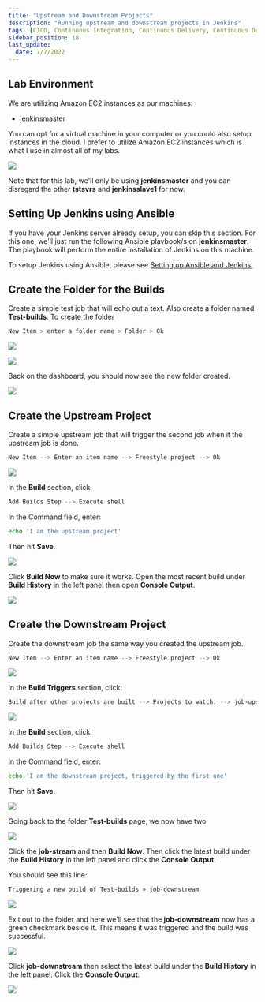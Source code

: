 ```yaml
---
title: "Upstream and Downstream Projects"
description: "Running upstream and downstream projects in Jenkins"
tags: [CICD, Continuous Integration, Continuous Delivery, Continuous Deployment, Jenkins, Maven, Git, Github]
sidebar_position: 18
last_update:
  date: 7/7/2022
---
```




## Lab Environment

We are utilizing Amazon EC2 instances as our machines:

- jenkinsmaster

You can opt for a virtual machine in your computer or you could also setup instances in the cloud. I prefer to utilize Amazon EC2 instances which is what I use in almost all of my labs.

<div class='img-center'>

<div class='img-center'>

![](/img/docs/ansible-lab-diagram-4.png)

</div>

</div>

Note that for this lab, we'll only be using **jenkinsmaster** and you can disregard the other **tstsvrs** and **jenkinsslave1** for now.


## Setting Up Jenkins using Ansible

If you have your Jenkins server already setup, you can skip this section. For this one, we'll just run the following Ansible playbook/s on **jenkinsmaster**. The playbook will perform the entire installation of Jenkins on this machine.

To setup Jenkins using Ansible, please see [Setting up Ansible and Jenkins.](/docs/017-Version-Control-and-CICD/002-CICD/003-Jenkins-Labs/005-Setup-Ansible-and-Jenkins.md)



## Create the Folder for the Builds

Create a simple test job that will echo out a text. Also create a folder named **Test-builds**. To create the folder

```bash 
New Item > enter a folder name > Folder > Ok
```

<div class='img-center'>

![](/img/docs/orlab7createfolder.png)

</div>

<div class='img-center'>

![](/img/docs/orlab7createfolderdescription.png)

</div>

Back on the dashboard, you should now see the new folder created.

<div class='img-center'>

![](/img/docs/orlab7newfolercreated.png)

</div>


## Create the Upstream Project

Create a simple upstream job that will trigger the second job when it the upstream job is done.

```bash
New Item --> Enter an item name --> Freestyle project --> Ok 
```

<div class='img-center'>

![](/img/docs/lalab08ud.png)

</div>

In the **Build** section, click:

```bash
Add Builds Step --> Execute shell
```

In the Command field, enter:

```bash
echo 'I am the upstream project'
```

Then hit **Save**.

<div class='img-center'>

![](/img/docs/lalab08ud2.png)

</div>

Click **Build Now** to make sure it works. Open the most recent build under **Build History** in the left panel then open **Console Output**.

<div class='img-center'>

![](/img/docs/lalab08ud3.png)

</div>



## Create the Downstream Project

Create the downstream job the same way you created the upstream job.

```bash
New Item --> Enter an item name --> Freestyle project --> Ok 
```

<div class='img-center'>

![](/img/docs/lalab08dp1.png)

</div>

In the **Build Triggers** section, click:

```bash
Build after other projects are built --> Projects to watch: --> job-upstream
```

<div class='img-center'>

![](/img/docs/lalab08pd2.png)

</div>

In the **Build** section, click:
```bash
Add Builds Step --> Execute shell
```

In the Command field, enter:
```bash
echo 'I am the downstream project, triggered by the first one'
```

Then hit **Save**.

<div class='img-center'>

![](/img/docs/lalab08pd3.png)

</div>

Going back to the folder **Test-builds** page, we now have two

<div class='img-center'>

![](/img/docs/lalab08pd4.png)

</div>

Click the **job-stream** and then **Build Now**. Then click the latest build under the **Build History** in the left panel and click the **Console Output**.

You should see this line:
```bash
Triggering a new build of Test-builds » job-downstream 
```

<div class='img-center'>

![](/img/docs/lalab08updp1.png)

</div>

Exit out to the folder and here we'll see that the **job-downstream** now has a green checkmark beside it. This means it was triggered and the build was successful.

<div class='img-center'>

![](/img/docs/lalaobupdp2.png)

</div>

Click **job-downstream** then select the latest build under the **Build History** in the left panel. Click the **Console Output**.

<div class='img-center'>

![](/img/docs/lalab08updp3.png)

</div>

